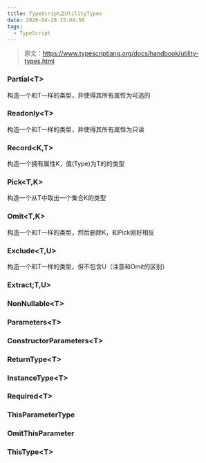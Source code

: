 ```yaml
---
title: TypeScript之UtilityTypes
date: 2020-04-28 15:04:50
tags:
  - TypeScript
---
```


> 原文：https://www.typescriptlang.org/docs/handbook/utility-types.html

### Partial&lt;T&gt;
  构造一个和T一样的类型，并使得其所有属性为可选的

### Readonly&lt;T&gt;
  构造一个和T一样的类型，并使得其所有属性为只读

### Record&lt;K,T&gt;
  构造一个拥有属性K，值(Type)为T的的类型

### Pick&lt;T,K&gt;
  构造一个从T中取出一个集合K的类型

### Omit&lt;T,K&gt;
  构造一个和T一样的类型，然后删除K，和Pick刚好相反

### Exclude&lt;T,U&gt; 
  构造一个和T一样的类型，但不包含U（注意和Omit的区别）

### Extract;T,U&gt;
### NonNullable&lt;T&gt;
### Parameters&lt;T&gt;
### ConstructorParameters&lt;T&gt;
### ReturnType&lt;T&gt;
### InstanceType&lt;T&gt;
### Required&lt;T&gt;
### ThisParameterType
### OmitThisParameter
### ThisType&lt;T&gt;